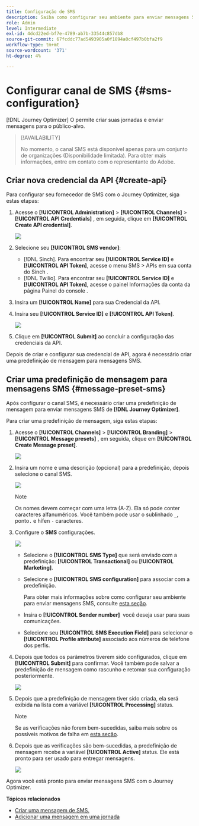 ```yaml
---
title: Configuração de SMS
description: Saiba como configurar seu ambiente para enviar mensagens SMS com o Journey Optimizer
role: Admin
level: Intermediate
exl-id: 4dcd22ed-bf7e-4789-ab7b-33544c857db8
source-git-commit: 67fcddc77ad5493905a0f1894a0cf497b0bfa2f9
workflow-type: tm+mt
source-wordcount: '371'
ht-degree: 4%

---
```


# Configurar canal de SMS {#sms-configuration}

[!DNL Journey Optimizer] O permite criar suas jornadas e enviar mensagens para o público-alvo.

>[!AVAILABILITY]
>
>No momento, o canal SMS está disponível apenas para um conjunto de organizações (Disponibilidade limitada). Para obter mais informações, entre em contato com o representante do Adobe.

## Criar nova credencial da API {#create-api}

Para configurar seu fornecedor de SMS com o Journey Optimizer, siga estas etapas:

1. Acesse o **[!UICONTROL Administration]** > **[!UICONTROL Channels]** > **[!UICONTROL API Credentials]** , em seguida, clique em **[!UICONTROL Create API credential]**.

   ![](assets/sms_4.png)

1. Selecione seu **[!UICONTROL SMS vendor]**:

   * [!DNL Sinch]. Para encontrar seu **[!UICONTROL Service ID]** e **[!UICONTROL API Token]**, acesse o menu SMS > APIs em sua conta do Sinch .
   * [!DNL Twilio]. Para encontrar seu **[!UICONTROL Service ID]** e **[!UICONTROL API Token]**, acesse o painel Informações da conta da página Painel do console .

1. Insira um **[!UICONTROL Name]** para sua Credencial da API.

1. Insira seu **[!UICONTROL Service ID]** e **[!UICONTROL API Token]**.

   ![](assets/sms_5.png)

1. Clique em **[!UICONTROL Submit]** ao concluir a configuração das credenciais da API.

Depois de criar e configurar sua credencial de API, agora é necessário criar uma predefinição de mensagem para mensagens SMS.

## Criar uma predefinição de mensagem para mensagens SMS {#message-preset-sms}

Após configurar o canal SMS, é necessário criar uma predefinição de mensagem para enviar mensagens SMS de **[!DNL Journey Optimizer]**.

Para criar uma predefinição de mensagem, siga estas etapas:

1. Acesse o **[!UICONTROL Channels]** > **[!UICONTROL Branding]** > **[!UICONTROL Message presets]** , em seguida, clique em **[!UICONTROL Create Message preset]**.

   ![](assets/preset-create.png)

1. Insira um nome e uma descrição (opcional) para a predefinição, depois selecione o canal SMS.

   ![](assets/sms_preset.png)

   >[!NOTE]
   >
   > Os nomes devem começar com uma letra (A-Z). Ela só pode conter caracteres alfanuméricos. Você também pode usar o sublinhado `_`, ponto`.` e hífen `-` caracteres.

1. Configure o **SMS** configurações.

   ![](assets/preset-sms.png)

   * Selecione o **[!UICONTROL SMS Type]** que será enviado com a predefinição: **[!UICONTROL Transactional]** ou **[!UICONTROL Marketing]**.

   * Selecione o **[!UICONTROL SMS configuration]** para associar com a predefinição.

      Para obter mais informações sobre como configurar seu ambiente para enviar mensagens SMS, consulte [esta seção](sms-configuration.md).

   * Insira o **[!UICONTROL Sender number]** &#x200B; você deseja usar para suas comunicações.

   * Selecione seu **[!UICONTROL SMS Execution Field]** para selecionar o **[!UICONTROL Profile attribute]** associado aos números de telefone dos perfis.

1. Depois que todos os parâmetros tiverem sido configurados, clique em **[!UICONTROL Submit]** para confirmar. Você também pode salvar a predefinição de mensagem como rascunho e retomar sua configuração posteriormente.

   ![](assets/sms_preset_2.png)

1. Depois que a predefinição de mensagem tiver sido criada, ela será exibida na lista com a variável **[!UICONTROL Processing]** status.

   >[!NOTE]
   >
   >Se as verificações não forem bem-sucedidas, saiba mais sobre os possíveis motivos de falha em [esta seção](#monitor-message-presets).

1. Depois que as verificações são bem-sucedidas, a predefinição de mensagem recebe a variável **[!UICONTROL Active]** status. Ele está pronto para ser usado para entregar mensagens.

   ![](assets/preset-active.png)

Agora você está pronto para enviar mensagens SMS com o Journey Optimizer.

**Tópicos relacionados**

* [Criar uma mensagem de SMS.](../messages/create-sms.md)
* [Adicionar uma mensagem em uma jornada](../building-journeys/journeys-message.md)
